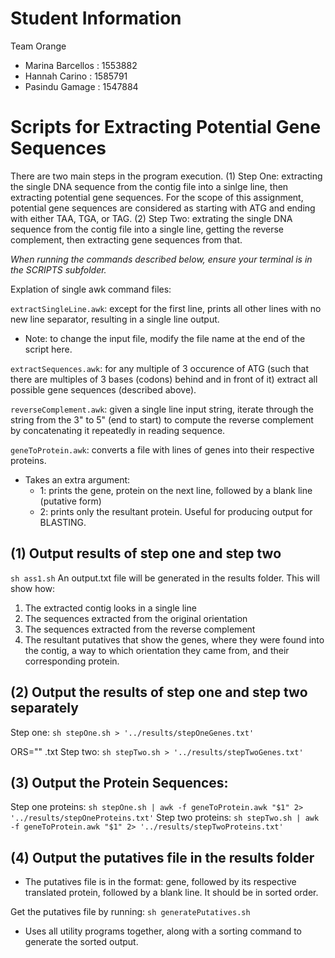 # Student Information
Team Orange
- Marina Barcellos : 1553882
- Hannah Carino : 1585791
- Pasindu Gamage : 1547884

# Scripts for Extracting Potential Gene Sequences
There are two main steps in the program execution.
(1) Step One: extracting the single DNA sequence from the contig file into a sinlge line, then extracting potential gene sequences. For the scope of this assignment, potential gene sequences are considered as starting with ATG and ending with either TAA, TGA, or TAG.
(2) Step Two: extrating the single DNA sequence from the contig file into a single line, getting the reverse complement, then extracting gene sequences from that.

*When running the commands described below, ensure your terminal is in the SCRIPTS subfolder.*

Explation of single awk command files:

`extractSingleLine.awk`: except for the first line, prints all other lines with no new line separator, resulting in a single line output.

- Note: to change the input file, modify the file name at the end of the script here.

`extractSequences.awk`: for any multiple of 3 occurence of ATG (such that there are multiples of 3 bases (codons) behind and in front of it) extract all possible gene sequences (described above).

`reverseComplement.awk`: given a single line input string, iterate through the string from the 3" to 5" (end to start) to compute the reverse complement by concatenating it repeatedly in reading sequence.

`geneToProtein.awk`: converts a file with lines of genes into their respective proteins.
- Takes an extra argument:
  - 1: prints the gene, protein on the next line, followed by a blank line (putative form)
  - 2: prints only the resultant protein. Useful for producing output for BLASTING.


## (1) Output results of step one and step two
`sh ass1.sh`
An output.txt file will be generated in the results folder. This will show how:
1. The extracted contig looks in a single line
2. The sequences extracted from the original orientation
3. The sequences extracted from the reverse complement
4. The resultant putatives that show the genes, where they were found into the contig, a way to which orientation they came from, and their corresponding protein.

## (2) Output the results of step one and step two separately
Step one: `sh stepOne.sh > '../results/stepOneGenes.txt'`

ORS="" .txt
Step two: `sh stepTwo.sh > '../results/stepTwoGenes.txt'`

## (3) Output the Protein Sequences:
Step one proteins: `sh stepOne.sh | awk -f geneToProtein.awk "$1" 2> '../results/stepOneProteins.txt'`
Step two proteins: `sh stepTwo.sh | awk -f geneToProtein.awk "$1" 2> '../results/stepTwoProteins.txt'`

## (4) Output the putatives file in the results folder
- The putatives file is in the format: gene, followed by its respective translated protein, followed by a blank line. It should be in sorted order.

Get the putatives file by running: `sh generatePutatives.sh`
- Uses all utility programs together, along with a sorting command to generate the sorted output.